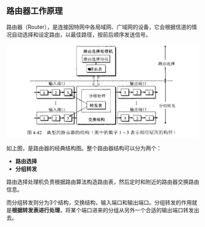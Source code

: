 ## 路由器工作原理
路由器（Router），是连接因特网中各局域网、广域网的设备，它会根据信道的情况自动选择和设定路由，以最佳路径，按前后顺序发送信号。


![](image/router0.jpg)

如上图，是路由器的经典结构图。整个路由器结构可以分为两个：
 - **路由选择**
 - **分组转发**

路由选择处理机负责根据路由算法构造路由表，然后定时和附近的路由器交换路由信息。

而分组转发则分为3个结构，交换结构，输入端口和输出端口。分组转发的作用就是**根据转发表进行处理**，将某个端口进来的分组从另外一个合适的输出端口转发出去。
